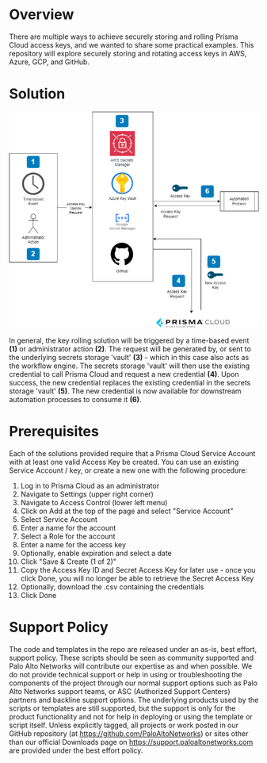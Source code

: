 # Overview
There are multiple ways to achieve securely storing and rolling Prisma Cloud access keys, and we wanted to share some practical examples. This repository will explore securely storing and rotating access keys in AWS, Azure, GCP, and GitHub.

# Solution

![General Solution](./images/access_key_blog-general.png?raw=true "General Solution")

In general, the key rolling solution will be triggered by a time-based event **(1)** or administrator action **(2)**.  The request will be generated by, or sent to the underlying secrets storage 'vault' **(3)** - which in this case also acts as the workflow engine. The secrets storage 'vault' will then use the existing credential to call Prisma Cloud and request a new credential **(4)**.  Upon success, the new credential replaces the existing credential in the secrets storage 'vault' **(5)**.  The new credential is now available for downstream automation processes to consume it **(6)**.

# Prerequisites

Each of the solutions provided require that a Prisma Cloud Service Account with at least one valid Access Key be created. You can use an existing Service Account / key, or create a new one with the following procedure:
1. Log in to Prisma Cloud as an administrator
2. Navigate to Settings (upper right corner)
3. Navigate to Access Control (lower left menu)
4. Click on Add at the top of the page and select "Service Account"
5. Select Service Account
6. Enter a name for the account
7. Select a Role for the account
8. Enter a name for the access key
9. Optionally, enable expiration and select a date
10. Click "Save & Create (1 of 2)"
11. Copy the Access Key ID and Secret Access Key for later use - once you click Done, you will no longer be able to retrieve the Secret Access Key
12. Optionally, download the .csv containing the credentials
13. Click Done

# Support Policy
The code and templates in the repo are released under an as-is, best effort, support policy. These scripts should be seen as community supported and Palo Alto Networks will contribute our expertise as and when possible. We do not provide technical support or help in using or troubleshooting the components of the project through our normal support options such as Palo Alto Networks support teams, or ASC (Authorized Support Centers) partners and backline support options. The underlying products used by the scripts or templates are still supported, but the support is only for the product functionality and not for help in deploying or using the template or script itself. Unless explicitly tagged, all projects or work posted in our GitHub repository (at https://github.com/PaloAltoNetworks) or sites other than our official Downloads page on https://support.paloaltonetworks.com are provided under the best effort policy.
